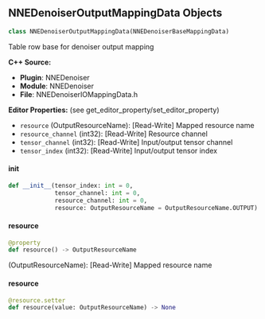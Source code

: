 ## NNEDenoiserOutputMappingData Objects

```python
class NNEDenoiserOutputMappingData(NNEDenoiserBaseMappingData)
```

Table row base for denoiser output mapping

**C++ Source:**

- **Plugin**: NNEDenoiser
- **Module**: NNEDenoiser
- **File**: NNEDenoiserIOMappingData.h

**Editor Properties:** (see get_editor_property/set_editor_property)

- ``resource`` (OutputResourceName):  [Read-Write] Mapped resource name
- ``resource_channel`` (int32):  [Read-Write] Resource channel
- ``tensor_channel`` (int32):  [Read-Write] Input/output tensor channel
- ``tensor_index`` (int32):  [Read-Write] Input/output tensor index

<a id="unreal.NNEDenoiserOutputMappingData.__init__"></a>

#### __init__

```python
def __init__(tensor_index: int = 0,
             tensor_channel: int = 0,
             resource_channel: int = 0,
             resource: OutputResourceName = OutputResourceName.OUTPUT) -> None
```

<a id="unreal.NNEDenoiserOutputMappingData.resource"></a>

#### resource

```python
@property
def resource() -> OutputResourceName
```

(OutputResourceName):  [Read-Write] Mapped resource name

<a id="unreal.NNEDenoiserOutputMappingData.resource"></a>

#### resource

```python
@resource.setter
def resource(value: OutputResourceName) -> None
```

<a id="unreal.NNEDenoiserTemporalInputMappingData"></a>